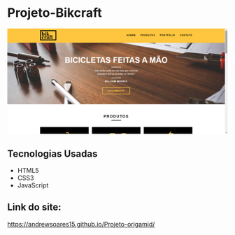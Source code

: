 # Projeto-Bikcraft
 ![Imagem do Site](https://github.com/Andrewsoares15/Projeto-origamid/blob/main/git2.png)
 
 ## Tecnologias Usadas
 - HTML5
 - CSS3
 - JavaScript
 
 
 
 ## Link do site:
 https://andrewsoares15.github.io/Projeto-origamid/
